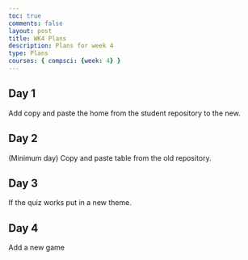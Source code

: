 ```yaml
---
toc: true
comments: false
layout: post
title: WK4 Plans
description: Plans for week 4
type: Plans
courses: { compsci: {week: 4} }
---
```


## Day 1
Add copy and paste the home from the student repository to the new.
## Day 2
(Minimum day) Copy and paste table from the old repository.
## Day 3
If the quiz works put in a new theme.
## Day 4
Add a new game